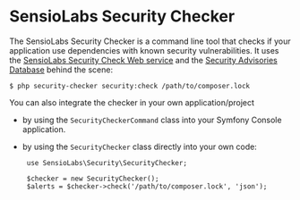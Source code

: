 SensioLabs Security Checker
===========================

The SensioLabs Security Checker is a command line tool that checks if your
application use dependencies with known security vulnerabilities. It uses the
[SensioLabs Security Check Web service][1] and the [Security Advisories Database][2]
behind the scene:

    $ php security-checker security:check /path/to/composer.lock

You can also integrate the checker in your own application/project

 * by using the `SecurityCheckerCommand` class into your Symfony Console
   application.

 * by using the `SecurityChecker` class directly into your own code:

        use SensioLabs\Security\SecurityChecker;

        $checker = new SecurityChecker();
        $alerts = $checker->check('/path/to/composer.lock', 'json');

[1]: http://security.sensiolabs.org/
[2]: https://github.com/sensiolabs/security-advisories
